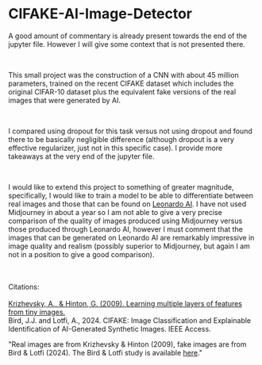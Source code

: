 <h1>CIFAKE-AI-Image-Detector</h1>

<p>A good amount of commentary is already present towards the end of the jupyter file. However I will give some context that is not presented there.</p>

<br/>

<p>This small project was the construction of a CNN with about 45 million parameters, trained on the recent CIFAKE dataset which includes the original CIFAR-10 dataset plus the equivalent fake versions of the real images that were generated by AI.</p>

<br/>

<p>I compared using dropout for this task versus not using dropout and found there to be basically negligible difference (although dropout is a very effective regularizer, just not in this specific case). I provide more takeaways at the very end of the jupyter file.</p>

<br/>

<p>I would like to extend this project to something of greater magnitude, specifically, I would like to train a model to be able to differentiate between real images and those that can be found on <a href="https://app.leonardo.ai/">Leonardo AI</a>. I have not used Midjourney in about a year so I am not able to give a very precise comparison of the quality of images produced using Midjourney versus those produced through Leonardo AI, however I must comment that the images that can be generated on Leonardo AI are remarkably impressive in image quality and realism (possibly superior to Midjourney, but again I am not in a position to give a good comparison).</p>
<br/>
<br/>
Citations:
<br/>
<br/>
<a href="https://www.cs.toronto.edu/~kriz/learning-features-2009-TR.pdfl">Krizhevsky, A., & Hinton, G. (2009). Learning multiple layers of features from tiny images.</a>
<br/>
Bird, J.J. and Lotfi, A., 2024. CIFAKE: Image Classification and Explainable Identification of AI-Generated Synthetic Images. IEEE Access.

"Real images are from Krizhevsky & Hinton (2009), fake images are from Bird & Lotfi (2024). The Bird & Lotfi study is available <a href="https://ieeexplore.ieee.org/abstract/document/10409290">here</a>."
